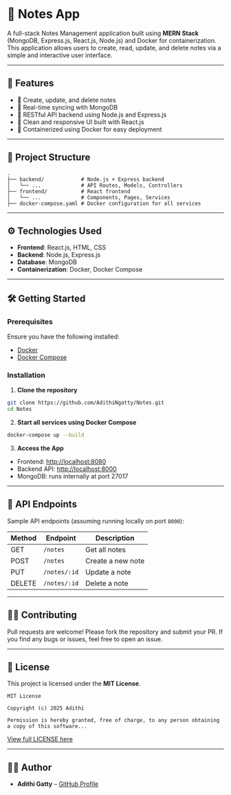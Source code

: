 # 📝 Notes App

A full-stack Notes Management application built using **MERN Stack** (MongoDB, Express.js, React.js, Node.js) and Docker for containerization. This application allows users to create, read, update, and delete notes via a simple and interactive user interface.

---

## 🚀 Features

* 📄 Create, update, and delete notes
* 🧠 Real-time syncing with MongoDB
* 🔌 RESTful API backend using Node.js and Express.js
* 🎨 Clean and responsive UI built with React.js
* 🐳 Containerized using Docker for easy deployment

---

## 📁 Project Structure

```
.
├── backend/            # Node.js + Express backend
│   └── ...             # API Routes, Models, Controllers
├── frontend/           # React frontend
│   └── ...             # Components, Pages, Services
├── docker-compose.yaml # Docker configuration for all services
```

---

## ⚙️ Technologies Used

* **Frontend**: React.js, HTML, CSS
* **Backend**: Node.js, Express.js
* **Database**: MongoDB
* **Containerization**: Docker, Docker Compose

---

## 🛠️ Getting Started

### Prerequisites

Ensure you have the following installed:

* [Docker](https://www.docker.com/products/docker-desktop)
* [Docker Compose](https://docs.docker.com/compose/)

### Installation

1. **Clone the repository**

```bash
git clone https://github.com/AdithiNgatty/Notes.git
cd Notes
```

2. **Start all services using Docker Compose**

```bash
docker-compose up --build
```

3. **Access the App**

* Frontend: [http://localhost:8080](http://localhost:8080)
* Backend API: [http://localhost:8000](http://localhost:8000)
* MongoDB: runs internally at port 27017

---

## 🧪 API Endpoints

Sample API endpoints (assuming running locally on port `8000`):

| Method | Endpoint     | Description       |
| ------ | ------------ | ----------------- |
| GET    | `/notes`     | Get all notes     |
| POST   | `/notes`     | Create a new note |
| PUT    | `/notes/:id` | Update a note     |
| DELETE | `/notes/:id` | Delete a note     |

---

## 👨‍💼 Contributing

Pull requests are welcome! Please fork the repository and submit your PR. If you find any bugs or issues, feel free to open an issue.

---

## 📄 License

This project is licensed under the **MIT License**.

```
MIT License

Copyright (c) 2025 Adithi

Permission is hereby granted, free of charge, to any person obtaining a copy of this software...
```

[View full LICENSE here](./LICENSE)

---

## 👩‍💼 Author

* **Adithi Gatty** – [GitHub Profile](https://github.com/AdithiNgatty)

